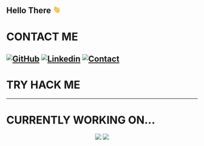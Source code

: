 <h2> Hello There <img src="https://raw.githubusercontent.com/ABSphreak/ABSphreak/master/gifs/Hi.gif" height="20px"></h2>


# CONTACT ME

[![GitHub](https://img.shields.io/badge/SUPPORT%20AT-GITHUB-blue?style=for-the-badge&logo=github)](https://github.com/yildizzeynep)
[![Linkedin](https://img.shields.io/badge/linkedin-%230077B5.svg?&style=for-the-badge&logo=linkedin&logoColor=white)](https://www.linkedin.com/in/zeynep-yildiz-zy/)
[![Contact](https://img.shields.io/badge/CONTACT-GMAIL-yellow?style=for-the-badge&logo=gmail&logoColor=white)](mailto:yildizzeynep729@gmail.com)
---

# TRY HACK ME
<script src="https://tryhackme.com/badge/1162967"></script>
---

# CURRENTLY WORKING ON...

<p align="center">
 <img href="https://github.com/yildizzeynep" src="https://github-readme-stats.vercel.app/api?username=yildizzeynep&show_icons=true&count_private=true&theme=default&include_all_commits=true" height="150">   
<img href="https://github.com/yildizzeynep" src="https://github-readme-stats.vercel.app/api/top-langs/?username=yildizzeynep&layout=compact&theme=default&langs_count=6&hide=html,css" height="150">
</p>
 







<!--
**yildizzeynep/yildizzeynep** is a ✨ _special_ ✨ repository because its `README.md` (this file) appears on your GitHub profile.

Here are some ideas to get you started:

- 🔭 I’m currently working on ...
- 🌱 I’m currently learning ...
- 👯 I’m looking to collaborate on ...
- 🤔 I’m looking for help with ...
- 💬 Ask me about ...
- 📫 How to reach me: ...
- 😄 Pronouns: ...
- ⚡ Fun fact: ...
-->
